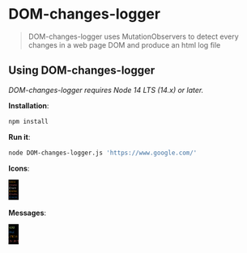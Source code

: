 # DOM-changes-logger 

> DOM-changes-logger uses MutationObservers to detect every changes in a web page DOM and produce an html log file

## Using DOM-changes-logger

_DOM-changes-logger requires Node 14 LTS (14.x) or later._

**Installation**:

```sh
npm install
```

**Run it**: 

```sh
node DOM-changes-logger.js 'https://www.google.com/'
```

**Icons**:

<img src="images/icons.png" style="width: 20px; height: 40px">

**Messages**:

<img src="images/msg.png" style="width: 20px; height: 40px">
